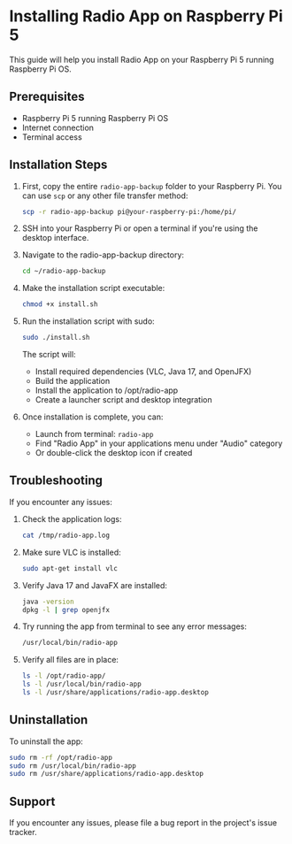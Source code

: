# Installing Radio App on Raspberry Pi 5

This guide will help you install Radio App on your Raspberry Pi 5 running Raspberry Pi OS.

## Prerequisites

- Raspberry Pi 5 running Raspberry Pi OS
- Internet connection
- Terminal access

## Installation Steps

1. First, copy the entire `radio-app-backup` folder to your Raspberry Pi. You can use `scp` or any other file transfer method:
   ```bash
   scp -r radio-app-backup pi@your-raspberry-pi:/home/pi/
   ```

2. SSH into your Raspberry Pi or open a terminal if you're using the desktop interface.

3. Navigate to the radio-app-backup directory:
   ```bash
   cd ~/radio-app-backup
   ```

4. Make the installation script executable:
   ```bash
   chmod +x install.sh
   ```

5. Run the installation script with sudo:
   ```bash
   sudo ./install.sh
   ```

   The script will:
   - Install required dependencies (VLC, Java 17, and OpenJFX)
   - Build the application
   - Install the application to /opt/radio-app
   - Create a launcher script and desktop integration

6. Once installation is complete, you can:
   - Launch from terminal: `radio-app`
   - Find "Radio App" in your applications menu under "Audio" category
   - Or double-click the desktop icon if created

## Troubleshooting

If you encounter any issues:

1. Check the application logs:
   ```bash
   cat /tmp/radio-app.log
   ```

2. Make sure VLC is installed:
   ```bash
   sudo apt-get install vlc
   ```

3. Verify Java 17 and JavaFX are installed:
   ```bash
   java -version
   dpkg -l | grep openjfx
   ```

4. Try running the app from terminal to see any error messages:
   ```bash
   /usr/local/bin/radio-app
   ```

5. Verify all files are in place:
   ```bash
   ls -l /opt/radio-app/
   ls -l /usr/local/bin/radio-app
   ls -l /usr/share/applications/radio-app.desktop
   ```

## Uninstallation

To uninstall the app:
```bash
sudo rm -rf /opt/radio-app
sudo rm /usr/local/bin/radio-app
sudo rm /usr/share/applications/radio-app.desktop
```

## Support

If you encounter any issues, please file a bug report in the project's issue tracker.
